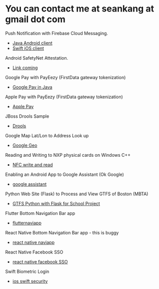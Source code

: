 # You can contact me at seankang __at__ gmail dot com #


Push Notification with Firebase Cloud Messaging.
* [Java Android client](https://bitbucket.org/seankang/fcmapp/src/master/)
* [Swift iOS client](https://bitbucket.org/seankang/fcmiosapp/src/master/)



Android SafetyNet Attestation.
* [Link coming](https://bitbucket.org/seankang/fcmapp/src/master/)

Google Pay with PayEezy (FirstData gateway tokenization)
* [Google Pay in Java](https://bitbucket.org/seankang/gpay2/src/master/)


Apple Pay with PayEezy (FirstData gateway tokenization)
* [Apple Pay](https://bitbucket.org/seankang/shoe3-swift/src/master/)


JBoss Drools Sample 
* [Drools](https://bitbucket.org/seankang/droolssample/src/master/)


Google Map Lat/Lon to Address Look up
* [Google Geo](https://bitbucket.org/seankang/geocode/src/master/)


Reading and Writing to NXP physical cards on Windows C++
* [NFC write and read](https://bitbucket.org/seankang/nfcreader/src/master/)


Enabling an Android App to Google Assistant (Ok Google)
* [google assistant](https://bitbucket.org/seankang/googleassistantapp/src)

Python Web Site (Flask) to Process and View GTFS of Boston (MBTA)
* [GTFS Python with Flask for School Project](https://github.com/sk92129/gtfs-tool-python)


Flutter Bottom Navigation Bar app
* [flutternaviapp](https://bitbucket.org/seankang/kitchensink/src/master/flutterkitchensink/)


React Native Bottom Navigation Bar app - this is buggy
* [react native naviapp](https://bitbucket.org/seankang/drawer/src/master/)

React Native Facebook SSO
* [react native facebook SSO](https://bitbucket.org/seankang/rnsocialsso/src/master/)

Swift Biometric Login
* [ios swift security](https://bitbucket.org/seankang/iossecurity/src/master/)
